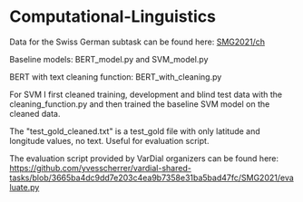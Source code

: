 # Computational-Linguistics
Data for the Swiss German subtask can be found here: [SMG2021/ch](https://github.com/yvesscherrer/vardial-shared-tasks/tree/3665ba4dc9dd7e203c4ea9b7358e31ba5bad47fc/SMG2021/ch) 

Baseline models: BERT_model.py and SVM_model.py

BERT with text cleaning function: BERT_with_cleaning.py

For SVM I first cleaned training, development and blind test data with the cleaning_function.py and then trained the baseline SVM model on the cleaned data.

The "test_gold_cleaned.txt" is a test_gold file with only latitude and longitude values, no text. Useful for evaluation script.

The evaluation script provided by VarDial organizers can be found here: https://github.com/yvesscherrer/vardial-shared-tasks/blob/3665ba4dc9dd7e203c4ea9b7358e31ba5bad47fc/SMG2021/evaluate.py
